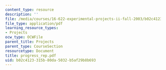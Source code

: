 ```yaml
---
content_type: resource
description: ''
file: /media/courses/16-622-experimental-projects-ii-fall-2003/b02c4123315b80da5032b5af29b8b693_progress_rep.pdf
file_type: application/pdf
learning_resource_types:
- Projects
ocw_type: OCWFile
parent_title: Projects
parent_type: CourseSection
resourcetype: Document
title: progress_rep.pdf
uid: b02c4123-315b-80da-5032-b5af29b8b693
---
```


